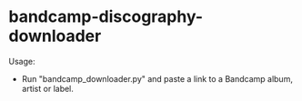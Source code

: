 # bandcamp-discography-downloader
 
Usage:
- Run "bandcamp_downloader.py" and paste a link to a Bandcamp album, artist or label.

